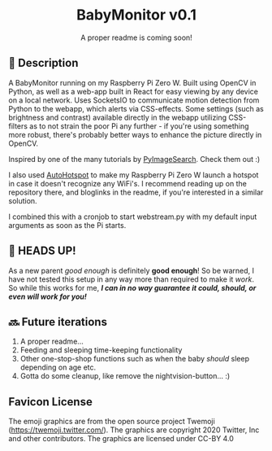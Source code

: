 <h1 align="center">BabyMonitor v0.1</h1>
<p align="center">A proper readme is coming soon!</p>

## 📜 Description

A BabyMonitor running on my Raspberry Pi Zero W. Built using OpenCV in Python, as well as a web-app built in React for easy viewing by any device on a local network. Uses SocketsIO to communicate motion detection from Python to the webapp, which alerts via CSS-effects. Some settings (such as brightness and contrast) available directly in the webapp utilizing CSS-filters as to not strain the poor Pi any further - if you're using something more robust, there's probably better ways to enhance the picture directly in OpenCV.

Inspired by one of the many tutorials by [PyImageSearch](https://www.pyimagesearch.com/). Check them out :)

I also used [AutoHotspot](https://github.com/RaspberryConnect/AutoHotspot-Installer) to make my Raspberry Pi Zero W launch a hotspot in case it doesn't recognize any WiFi's. I recommend reading up on the repository there, and bloglinks in the readme, if you're interested in a similar solution.

I combined this with a cronjob to start webstream&#46;py with my default input arguments as soon as the Pi starts.

## 🚨 **HEADS UP!**

As a new parent _good enough_ is definitely **good enough**! So be warned, I have not tested this setup in any way more than required to make it _work_. So while this works for me, ***I can in no way guarantee it could, should, or even will work for you!***

## 🔜 Future iterations

1. A proper readme...
2. Feeding and sleeping time-keeping functionality
3. Other one-stop-shop functions such as when the baby _should_ sleep depending on age etc.
4. Gotta do some cleanup, like remove the nightvision-button... :)

## Favicon License

The emoji graphics are from the open source project Twemoji (https://twemoji.twitter.com/). The graphics are copyright 2020 Twitter, Inc and other contributors. The graphics are licensed under CC-BY 4.0
